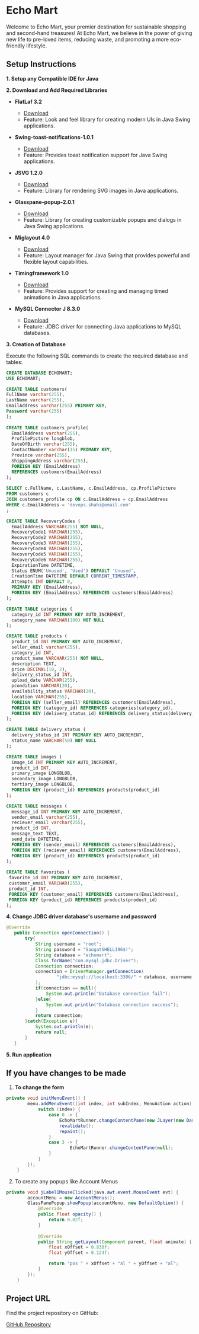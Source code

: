 # Echo Mart

Welcome to Echo Mart, your premier destination for sustainable shopping and second-hand treasures! At Echo Mart, we believe in the power of giving new life to pre-loved items, reducing waste, and promoting a more eco-friendly lifestyle.

## Setup Instructions

**1. Setup any Compatible IDE for Java**

**2. Download and Add Required Libraries**

   - **FlatLaf 3.2**
     - [Download](https://search.maven.org/artifact/com.formdev/flatlaf/3.2/jar)
     - Feature: Look and feel library for creating modern UIs in Java Swing applications.

   - **Swing-toast-notifications-1.0.1**
     - [Download](https://search.maven.org/artifact/org.pushing-pixels/swing-toast-notifications/1.0.1/jar)
     - Feature: Provides toast notification support for Java Swing applications.

   - **JSVG 1.2.0**
     - [Download](https://search.maven.org/artifact/org.apache.xmlgraphics/batik-jsvg/1.12/jar)
     - Feature: Library for rendering SVG images in Java applications.

   - **Glasspane-popup-2.0.1**
     - [Download](https://search.maven.org/artifact/com.pigdroid/javatoolbox/2.0.1/jar)
     - Feature: Library for creating customizable popups and dialogs in Java Swing applications.

   - **Miglayout 4.0**
     - [Download](https://search.maven.org/artifact/com.miglayout/miglayout-core/4.0/jar)
     - Feature: Layout manager for Java Swing that provides powerful and flexible layout capabilities.

   - **Timingframework 1.0**
     - [Download](https://search.maven.org/artifact/org.jdesktop/timingframework/1.0/jar)
     - Feature: Provides support for creating and managing timed animations in Java applications.

   - **MySQL Connector J 8.3.0**
     - [Download](https://search.maven.org/artifact/mysql/mysql-connector-java/8.0.28/jar)
     - Feature: JDBC driver for connecting Java applications to MySQL databases.

**3. Creation of Database**

 Execute the following SQL commands to create the required database and tables:

 ```sql
 CREATE DATABASE ECHOMART;
 USE ECHOMART;
 
 CREATE TABLE customers(
 FullName varchar(255),
 LastName varchar(255),
 EmailAddress varchar(255) PRIMARY KEY,
 Password varchar(255)
 );
  
 CREATE TABLE customers_profile(
   EmailAddress varchar(255),
   ProfilePicture longblob,
   DateOfBirth varchar(255),
   ContactNumber varchar(15) PRIMARY KEY,
   Province varchar(255),
   ShippingAddress varchar(255),
   FOREIGN KEY (EmailAddress)
   REFERENCES customers(EmailAddress)
 );
   
 SELECT c.FullName, c.LastName, c.EmailAddress, cp.ProfilePicture 
 FROM customers c 
 JOIN customers_profile cp ON c.EmailAddress = cp.EmailAddress
 WHERE c.EmailAddress = 'devops.shahi@email.com'
 ;

 CREATE TABLE RecoveryCodes (
   EmailAddress VARCHAR(255) NOT NULL,
   RecoveryCode1 VARCHAR(255),
   RecoveryCode2 VARCHAR(255),
   RecoveryCode3 VARCHAR(255),
   RecoveryCode4 VARCHAR(255),
   RecoveryCode5 VARCHAR(255),
   RecoveryCode6 VARCHAR(255),
   ExpirationTime DATETIME,
   Status ENUM('Unused', 'Used') DEFAULT 'Unused',
   CreationTime DATETIME DEFAULT CURRENT_TIMESTAMP,
   Attempts INT DEFAULT 0,
   PRIMARY KEY (EmailAddress),
   FOREIGN KEY (EmailAddress) REFERENCES customers(EmailAddress)
 );

 CREATE TABLE categories (
   category_id INT PRIMARY KEY AUTO_INCREMENT,
   category_name VARCHAR(100) NOT NULL
 );

 CREATE TABLE products (
   product_id INT PRIMARY KEY AUTO_INCREMENT,
   seller_email varchar(255),
   category_id INT,
   product_name VARCHAR(255) NOT NULL,
   description TEXT,
   price DECIMAL(10, 2),
   delivery_status_id INT,
   upload_date VARCHAR(255),
   pcondition VARCHAR(20),
   availability_status VARCHAR(20),
   location VARCHAR(255),
   FOREIGN KEY (seller_email) REFERENCES customers(EmailAddress),
   FOREIGN KEY (category_id) REFERENCES categories(category_id),
   FOREIGN KEY (delivery_status_id) REFERENCES delivery_status(delivery_status_id)
 );

 CREATE TABLE delivery_status (
   delivery_status_id INT PRIMARY KEY AUTO_INCREMENT,
   status_name VARCHAR(50) NOT NULL
 );

 CREATE TABLE images (
   image_id INT PRIMARY KEY AUTO_INCREMENT,
   product_id INT,
   primary_image LONGBLOB,
   secondary_image LONGBLOB,
   tertiary_image LONGBLOB,
   FOREIGN KEY (product_id) REFERENCES products(product_id)
 );

 CREATE TABLE messages (
   message_id INT PRIMARY KEY AUTO_INCREMENT,
   sender_email varchar(255),
   reciever_email varchar(255),
   product_id INT,
   message_text TEXT,
   send_date DATETIME,
   FOREIGN KEY (sender_email) REFERENCES customers(EmailAddress),
   FOREIGN KEY (reciever_email) REFERENCES customers(EmailAddress),
   FOREIGN KEY (product_id) REFERENCES products(product_id)
 );
  
CREATE TABLE favorites (
  favorite_id INT PRIMARY KEY AUTO_INCREMENT,
  customer_email VARCHAR(255),
  product_id INT,
  FOREIGN KEY (customer_email) REFERENCES customers(EmailAddress),
  FOREIGN KEY (product_id) REFERENCES products(product_id)
);
```

**4. Change JDBC driver database's username and password**

 ```java
@Override
    public Connection openConnection() { 
        try{
            String username = "root";
            String password = "SaugatSHELL196$!";
            String database = "echomart";
            Class.forName("com.mysql.jdbc.Driver");
            Connection connection;
            connection = DriverManager.getConnection(
                    "jdbc:mysql://localhost:3306/" + database, username, password
            );
            if(connection == null){
                System.out.println("Database connection fail");
            }else{
                System.out.println("Database connection success");
            }
            return connection;
        }catch(Exception e){
            System.out.println(e);
            return null;
        }
    }
  ```
**5. Run application**

## If you have changes to be made
1. **To change the form**
```java
private void initMenuEvent() {
        menu.addMenuEvent((int index, int subIndex, MenuAction action) -> {
            switch (index) {
                case 0 -> {
                    EchoMartRunner.changeContentPane(new JLayer(new Dashboard(), new FloatingButtonUI()));
                    revalidate();
                    repaint();
                }
                case 3 -> {
                        EchoMartRunner.changeContentPane(null);
                }
            }
        });
    }
```
2. To create any popups like Account Menus
```java
private void jLabel1MouseClicked(java.awt.event.MouseEvent evt) {                                     
        accountMenu = new AccountMenus();
        GlassPanePopup.showPopup(accountMenu, new DefaultOption() {
            @Override
            public float opacity() {
                return 0.02f;
            }
            
            @Override
            public String getLayout(Component parent, float animate) {
                float xOffset = 0.830f;
                float yOffset = 0.124f;

                return "pos " + xOffset + "al " + yOffset + "al";
            }
        });
    }
```

## Project URL

Find the project repository on GitHub:

[GitHub Repository](https://github.com/shahisaugat/EchoMart)
